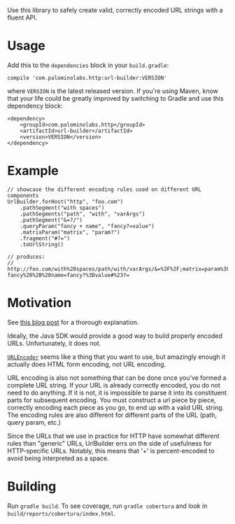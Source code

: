 Use this library to safely create valid, correctly encoded URL strings with a fluent API.

# Usage

Add this to the `dependencies` block in your `build.gradle`:

    compile 'com.palominolabs.http:url-builder:VERSION'

where `VERSION` is the latest released version.  If you're using Maven, know that your life could be greatly improved by switching to Gradle and use this dependency block:

    <dependency>
        <groupId>com.palominolabs.http</groupId>
        <artifactId>url-builder</artifactId>
        <version>VERSION</version>
    </dependency>

# Example

```
// showcase the different encoding rules used on different URL components
UrlBuilder.forHost("http", "foo.com")
    .pathSegment("with spaces")
    .pathSegments("path", "with", "varArgs")
    .pathSegment("&=?/")
    .queryParam("fancy + name", "fancy?=value")
    .matrixParam("matrix", "param?")
    .fragment("#?=")
    .toUrlString()

// produces:
// http://foo.com/with%20spaces/path/with/varArgs/&=%3F%2F;matrix=param%3F?fancy%20%2B%20name=fancy?%3Dvalue#%23?=

```

# Motivation

See [this blog post](http://blog.palominolabs.com/2013/10/03/creating-urls-correctly-and-safely/) for a thorough explanation.

Ideally, the Java SDK would provide a good way to build properly encoded URLs. Unfortunately, it does not.

[`URLEncoder`](http://docs.oracle.com/javase/7/docs/api/java/net/URLEncoder.html) seems like a thing that you want to use, but amazingly enough it actually does HTML form encoding, not URL encoding.

URL encoding is also not something that can be done once you've formed a complete URL string. If your URL is already correctly encoded, you do not need to do anything. If it is not, it is impossible to parse it into its constituent parts for subsequent encoding. You must construct a url piece by piece, correctly encoding each piece as you go, to end up with a valid URL string. The encoding rules are also different for different parts of the URL (path, query param, etc.)

 Since the URLs that we use in practice for HTTP have somewhat different rules than "generic" URLs, UrlBuilder errs on the side of usefulness for HTTP-specific URLs. Notably, this means that '+' is percent-encoded to avoid being interpreted as a space.

 # Building

 Run `gradle build`. To see coverage, run `gradle cobertura` and look in `build/reports/cobertura/index.html`.
